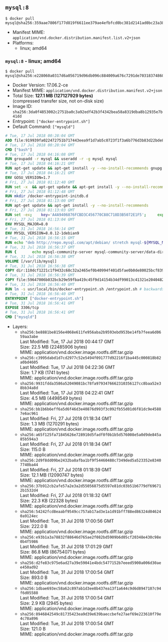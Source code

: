 ## `mysql:8`

```console
$ docker pull mysql@sha256:359aae7806f177d819f6611ee379ae4efbfcd0bc381d2141ad0bc23a38ccf049
```

-	Manifest MIME: `application/vnd.docker.distribution.manifest.list.v2+json`
-	Platforms:
	-	linux; amd64

### `mysql:8` - linux; amd64

```console
$ docker pull mysql@sha256:e228060a0317d6a056719d96db096c884009a676c7291de70318374860418cab
```

-	Docker Version: 17.06.2-ce
-	Manifest MIME: `application/vnd.docker.distribution.manifest.v2+json`
-	Total Size: **127.1 MB (127127929 bytes)**  
	(compressed transfer size, not on-disk size)
-	Image ID: `sha256:3da0f4853002c2751ba0c3a92edf42b3f4342bea58a8319dba8b12935e7b41dd`
-	Entrypoint: `["docker-entrypoint.sh"]`
-	Default Command: `["mysqld"]`

```dockerfile
# Tue, 17 Jul 2018 00:28:04 GMT
ADD file:919939fa022472751b717443eea9f1d7ab5c0723f1f3a6b776d3b83d22bde818 in / 
# Tue, 17 Jul 2018 00:28:04 GMT
CMD ["bash"]
# Tue, 17 Jul 2018 04:16:08 GMT
RUN groupadd -r mysql && useradd -r -g mysql mysql
# Tue, 17 Jul 2018 04:16:21 GMT
RUN apt-get update && apt-get install -y --no-install-recommends gnupg dirmngr && rm -rf /var/lib/apt/lists/*
# Tue, 17 Jul 2018 04:16:21 GMT
ENV GOSU_VERSION=1.7
# Fri, 27 Jul 2018 01:12:40 GMT
RUN set -x 	&& apt-get update && apt-get install -y --no-install-recommends ca-certificates wget && rm -rf /var/lib/apt/lists/* 	&& wget -O /usr/local/bin/gosu "https://github.com/tianon/gosu/releases/download/$GOSU_VERSION/gosu-$(dpkg --print-architecture)" 	&& wget -O /usr/local/bin/gosu.asc "https://github.com/tianon/gosu/releases/download/$GOSU_VERSION/gosu-$(dpkg --print-architecture).asc" 	&& export GNUPGHOME="$(mktemp -d)" 	&& gpg --keyserver ha.pool.sks-keyservers.net --recv-keys B42F6819007F00F88E364FD4036A9C25BF357DD4 	&& gpg --batch --verify /usr/local/bin/gosu.asc /usr/local/bin/gosu 	&& gpgconf --kill all 	&& rm -rf "$GNUPGHOME" /usr/local/bin/gosu.asc 	&& chmod +x /usr/local/bin/gosu 	&& gosu nobody true 	&& apt-get purge -y --auto-remove ca-certificates wget
# Fri, 27 Jul 2018 01:12:48 GMT
RUN mkdir /docker-entrypoint-initdb.d
# Fri, 27 Jul 2018 01:13:00 GMT
RUN apt-get update && apt-get install -y --no-install-recommends 		pwgen 		openssl 		perl 	&& rm -rf /var/lib/apt/lists/*
# Fri, 27 Jul 2018 01:13:03 GMT
RUN set -ex; 	key='A4A9406876FCBD3C456770C88C718D3B5072E1F5'; 	export GNUPGHOME="$(mktemp -d)"; 	gpg --keyserver ha.pool.sks-keyservers.net --recv-keys "$key"; 	gpg --export "$key" > /etc/apt/trusted.gpg.d/mysql.gpg; 	gpgconf --kill all; 	rm -rf "$GNUPGHOME"; 	apt-key list > /dev/null
# Fri, 27 Jul 2018 01:13:04 GMT
ENV MYSQL_MAJOR=8.0
# Tue, 31 Jul 2018 16:56:14 GMT
ENV MYSQL_VERSION=8.0.12-1debian9
# Tue, 31 Jul 2018 16:56:15 GMT
RUN echo "deb http://repo.mysql.com/apt/debian/ stretch mysql-${MYSQL_MAJOR}" > /etc/apt/sources.list.d/mysql.list
# Tue, 31 Jul 2018 16:56:37 GMT
RUN { 		echo mysql-community-server mysql-community-server/data-dir select ''; 		echo mysql-community-server mysql-community-server/root-pass password ''; 		echo mysql-community-server mysql-community-server/re-root-pass password ''; 		echo mysql-community-server mysql-community-server/remove-test-db select false; 	} | debconf-set-selections 	&& apt-get update && apt-get install -y mysql-community-client-core="${MYSQL_VERSION}" mysql-community-server-core="${MYSQL_VERSION}" && rm -rf /var/lib/apt/lists/* 	&& rm -rf /var/lib/mysql && mkdir -p /var/lib/mysql /var/run/mysqld 	&& chown -R mysql:mysql /var/lib/mysql /var/run/mysqld 	&& chmod 777 /var/run/mysqld
# Tue, 31 Jul 2018 16:56:38 GMT
VOLUME [/var/lib/mysql]
# Tue, 31 Jul 2018 16:56:38 GMT
COPY dir:110dcf1221c1f9432c68c32a2465ef0b40994f401d5fae0b0de80025bcf839a5 in /etc/mysql/ 
# Tue, 31 Jul 2018 16:56:39 GMT
COPY file:59647006b032bcb29e59fba419c45f9d14154b34df99013c41321e204048254c in /usr/local/bin/ 
# Tue, 31 Jul 2018 16:56:40 GMT
RUN ln -s usr/local/bin/docker-entrypoint.sh /entrypoint.sh # backwards compat
# Tue, 31 Jul 2018 16:56:40 GMT
ENTRYPOINT ["docker-entrypoint.sh"]
# Tue, 31 Jul 2018 16:56:41 GMT
EXPOSE 3306/tcp
# Tue, 31 Jul 2018 16:56:41 GMT
CMD ["mysqld"]
```

-	Layers:
	-	`sha256:be8881be8156e4068e611fe956aba2b9593ebd953be14fb7feea6d0659aa3abe`  
		Last Modified: Tue, 17 Jul 2018 00:44:17 GMT  
		Size: 22.5 MB (22485906 bytes)  
		MIME: application/vnd.docker.image.rootfs.diff.tar.gzip
	-	`sha256:c3995dabd1d7cd2977c52e5494f091777d92216f1ba445c000818b82a0bd4605`  
		Last Modified: Tue, 17 Jul 2018 04:22:36 GMT  
		Size: 1.7 KB (1741 bytes)  
		MIME: application/vnd.docker.image.rootfs.diff.tar.gzip
	-	`sha256:9931fdda3586a52049081bc78fa9793476662310356127cc8baa52e38bb34a8d`  
		Last Modified: Tue, 17 Jul 2018 04:22:41 GMT  
		Size: 4.5 MB (4498549 bytes)  
		MIME: application/vnd.docker.image.rootfs.diff.tar.gzip
	-	`sha256:bb1b6b6eff6a5d6f46d3e40876d993f3c092fb55d01d6f81dc9e45887e6ac961`  
		Last Modified: Fri, 27 Jul 2018 01:18:34 GMT  
		Size: 1.3 MB (1270291 bytes)  
		MIME: application/vnd.docker.image.rootfs.diff.tar.gzip
	-	`sha256:a65f125fa71845626e728910d5fadf0f0b1b5d576008e5a0d9de845a85b594a3`  
		Last Modified: Fri, 27 Jul 2018 01:18:34 GMT  
		Size: 115.0 B  
		MIME: application/vnd.docker.image.rootfs.diff.tar.gzip
	-	`sha256:2d9f8dd09be2432ba8afba1bf9f54460488c7349ded5a523352e83407740ba44`  
		Last Modified: Fri, 27 Jul 2018 01:18:39 GMT  
		Size: 12.1 MB (12090747 bytes)  
		MIME: application/vnd.docker.image.rootfs.diff.tar.gzip
	-	`sha256:37b912cb2afe57a2e3a2d55056875d5597e81dc03b51b6779df696712b1532d4`  
		Last Modified: Fri, 27 Jul 2018 01:18:32 GMT  
		Size: 22.3 KB (22328 bytes)  
		MIME: application/vnd.docker.image.rootfs.diff.tar.gzip
	-	`sha256:54242fcd8eaabf9549cc757ab17ad3e1a1d91bff788ed86324d046240a9124ec`  
		Last Modified: Tue, 31 Jul 2018 17:00:56 GMT  
		Size: 222.0 B  
		MIME: application/vnd.docker.image.rootfs.diff.tar.gzip
	-	`sha256:e93b1a3a78832f88646d765ae2f082bd5909b6d05cf20348e430c98e0b4f5986`  
		Last Modified: Tue, 31 Jul 2018 17:01:29 GMT  
		Size: 86.8 MB (86754071 bytes)  
		MIME: application/vnd.docker.image.rootfs.diff.tar.gzip
	-	`sha256:d2fe83c975e6ad27a39e59041e4bdc5477152b7eeed5900a006d30aee450ad92`  
		Last Modified: Tue, 31 Jul 2018 17:00:54 GMT  
		Size: 893.0 B  
		MIME: application/vnd.docker.image.rootfs.diff.tar.gzip
	-	`sha256:1dbae693ec58a62c897ab1d3ee8b437ea13f1a644c9d6d8947107c94f6d05588`  
		Last Modified: Tue, 31 Jul 2018 17:00:54 GMT  
		Size: 2.9 KB (2945 bytes)  
		MIME: application/vnd.docker.image.rootfs.diff.tar.gzip
	-	`sha256:8946842549c81735423ea9d39e639baeccbefe27aef69e223610f79e4c78a896`  
		Last Modified: Tue, 31 Jul 2018 17:00:54 GMT  
		Size: 121.0 B  
		MIME: application/vnd.docker.image.rootfs.diff.tar.gzip
